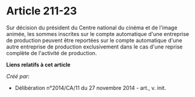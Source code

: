 # Article 211-23

Sur décision du président du Centre national du cinéma et de l'image animée, les sommes inscrites sur le compte automatique
d'une entreprise de production peuvent être reportées sur le compte automatique d'une autre entreprise de production
exclusivement dans le cas d'une reprise complète de l'activité de production.

**Liens relatifs à cet article**

_Créé par_:

  - Délibération n°2014/CA/11 du 27 novembre 2014 - art., v. init.
